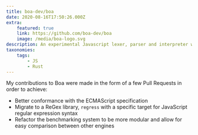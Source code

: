 ```yaml
---
title: boa-dev/boa
date: 2020-08-16T17:50:26.000Z 
extra:
    featured: true 
    link: https://github.com/boa-dev/boa
    image: /media/boa-logo.svg 
description: An experimental Javascript lexer, parser and interpreter written in Rust. Currently, it has support for some of the language. 
taxonomies:
    tags:
        - JS 
        - Rust
---
```

My contributions to Boa were made in the form of a few Pull Requests in order to achieve:

+ Better conformance with the ECMAScript specification
+ Migrate to a ReGex library, `regress` with a specific target for JavaScript regular expression syntax
+ Refactor the benchmarking system to be more modular and allow for easy comparison between other engines
